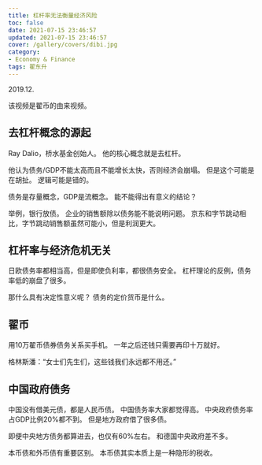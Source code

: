 ```yaml
---
title: 杠杆率无法衡量经济风险
toc: false
date: 2021-07-15 23:46:57
updated: 2021-07-15 23:46:57
cover: /gallery/covers/dibi.jpg
category: 
- Economy & Finance
tags: 翟东升
---
```

<!-- omit in toc -->

2019.12.

该视频是翟币的由来视频。

<!-- more -->

## 去杠杆概念的源起

Ray Dalio，桥水基金创始人。
他的核心概念就是去杠杆。

他认为债务/GDP不能太高而且不能增长太快，否则经济会崩塌。
但是这个可能是在胡扯。
逻辑可能是错的。

债务是存量概念，GDP是流概念。
能不能得出有意义的结论？

举例，银行放债。
企业的销售额除以债务能不能说明问题。
京东和字节跳动相比，字节跳动销售额虽然可能小，但是利润更大。

## 杠杆率与经济危机无关

日欧债务率都相当高，但是即使负利率，都很债务安全。
杠杆理论的反例，债务率低的崩盘了很多。

那什么具有决定性意义呢？
债务的定价货币是什么。

## 翟币

用10万翟币债券债务关系买手机。
一年之后还钱只需要再印十万就好。

格林斯潘：“女士们先生们，这些钱我们永远都不用还。”

## 中国政府债务

中国没有借美元债，都是人民币债。
中国债务率大家都觉得高。
中央政府债务率占GDP比例20%都不到。
但是地方政府借了很多债。

即便中央地方债务都算进去，也仅有60%左右。
和德国中央政府差不多。

本币债和外币债有重要区别。
本币债其实本质上是一种隐形的税收。
